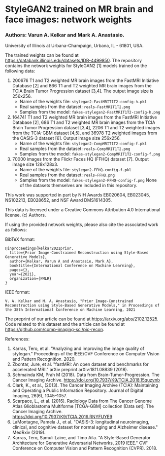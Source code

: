 # StyleGAN2 trained on MR brain and face images: network weights

### Authors: Varun A. Kelkar and Mark A. Anastasio.
University of Illinois at Urbana-Champaign, Urbana, IL - 61801, USA.

The trained weights can be found at https://databank.illinois.edu/datasets/IDB-4499850.
The repository contains the network weights for StyleGAN2 [1] models trained on the following data:
1) 200676 T1 and T2 weighted MR brain images from the FastMRI Initiative Database [2] and 866 T1 and T2 weighted MR brain images from the TCIA Brain Tumor Progression dataset [3,4]. The output image size is 256x256. 
    - Name of the weights file: `stylegan2-FastMRIT1T2-config-h.pkl`
    - Real samples from the dataset: `reals-FastMRIT1T2.png`
    - Samples from the model: `fakes-stylegan2-FastMRIT1T2-config-h.png`
2) 164741 T1 and T2 weighted MR brain images from the FastMRI Initiative Database [2], 686 T1 and T2 weighted MR brain images from the TCIA Brain Tumor Progression dataset [3,4], 2206 T1 and T2 weighted images from the TCIA-GBM dataset [4,5], and 36978 T2 weighted images from the OASIS-3 dataset [6]. Output image size 256x256. 
    - Name of the weights file: `stylegan2-CompMRIT1T2-config-f.pkl`
    - Real samples from the dataset: `reals-CompMRIT1T2.png`
    - Samples from the model: `fakes-stylegan2-CompMRIT1T2-config-f.png`
3) 70000 images from the Flickr Faces HQ (FFHQ) dataset [7]. Output image size 128x128x3. 
    - Name of the weights file: `stylegan2-FFHQ-config-f.pkl`
    - Real samples from the dataset: `reals-FFHQ.png`
    - Samples from the model: `fakes-stylegan2-FFHQ-config-f.png`
None of the datasets themselves are included in this repository.

This work was supported in part by NIH Awards EB020604, EB023045, NS102213, EB028652, and NSF Award DMS1614305.

This data is licensed under a Creative Commons Attribution 4.0 International license. (c) Authors.

If using the provided network weights, please also cite the associated work as follows:

BibTeX format:
```
@inproceedings{kelkar2021prior,
  title={Prior Image-Constrained Reconstruction using Style-Based Generative Models},
  author={Kelkar, Varun A and Anastasio, Mark A},
  booktitle={International Conference on Machine Learning},
  pages={},
  year={2021},
  organization={PMLR}
}
```

IEEE format:
```
V. A. Kelkar and M. A. Anastasio, "Prior Image-Constrained Reconstruction using Style-Based Generative Models," in Proceedings of the 38th International Conference on Machine Learning, 2021
```

The preprint of our article can be found at https://arxiv.org/abs/2102.12525. Code related to this dataset and the article can be found at https://github.com/comp-imaging-sci/pic-recon.

References:
1. Karras, Tero, et al. "Analyzing and improving the image quality of stylegan." Proceedings of the IEEE/CVF Conference on Computer Vision and Pattern Recognition. 2020.
2. Zbontar, Jure, et al. "fastMRI: An open dataset and benchmarks for accelerated MRI." arXiv preprint arXiv:1811.08839 (2018).
3. Schmainda KM, Prah M (2018). Data from Brain-Tumor-Progression. The Cancer Imaging Archive. https://doi.org/10.7937/K9/TCIA.2018.15quzvnb 
4. Clark, K., et al., (2013). The Cancer Imaging Archive (TCIA): Maintaining and Operating a Public Information Repository. Journal of Digital Imaging, 26(6), 1045–1057.
5. Scarpace, L., et al. (2016). Radiology Data from The Cancer Genome Atlas Glioblastoma Multiforme [TCGA-GBM] collection [Data set]. The Cancer Imaging Archive. https://doi.org/10.7937/K9/TCIA.2016.RNYFUYE9
6. LaMontagne, Pamela J., et al. "OASIS-3: longitudinal neuroimaging, clinical, and cognitive dataset for normal aging and Alzheimer disease." MedRxiv (2019).
7. Karras, Tero, Samuli Laine, and Timo Aila. "A Style-Based Generator Architecture for Generative Adversarial Networks, 2019 IEEE." CVF Conference on Computer Vision and Pattern Recognition (CVPR). 2018.
